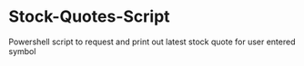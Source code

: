 # Stock-Quotes-Script
Powershell script to request and print out latest stock quote for user entered symbol
